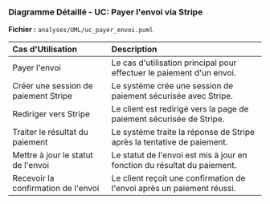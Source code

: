 ### Diagramme Détaillé - UC: Payer l'envoi via Stripe

**Fichier :** `analyses/UML/uc_payer_envoi.puml`

| Cas d'Utilisation | Description |
| :---------------- | :---------- |
| Payer l'envoi | Le cas d'utilisation principal pour effectuer le paiement d'un envoi. |
| Créer une session de paiement Stripe | Le système crée une session de paiement sécurisée avec Stripe. |
| Rediriger vers Stripe | Le client est redirigé vers la page de paiement sécurisée de Stripe. |
| Traiter le résultat du paiement | Le système traite la réponse de Stripe après la tentative de paiement. |
| Mettre à jour le statut de l'envoi | Le statut de l'envoi est mis à jour en fonction du résultat du paiement. |
| Recevoir la confirmation de l'envoi | Le client reçoit une confirmation de l'envoi après un paiement réussi. |